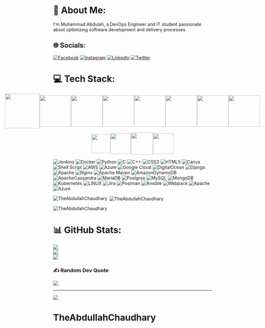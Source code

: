 # 💫 About Me:
I'm Muhammad Abdulah, a DevOps Engineer and IT student passionate about optimizing software development and delivery processes.


## 🌐 Socials:
[![Facebook](https://img.shields.io/badge/Facebook-%231877F2.svg?logo=Facebook&logoColor=white)](https://facebook.com/theabdullahchaudhary) [![Instagram](https://img.shields.io/badge/Instagram-%23E4405F.svg?logo=Instagram&logoColor=white)](https://instagram.com/theabdullahchaudhary) [![LinkedIn](https://img.shields.io/badge/LinkedIn-%230077B5.svg?logo=linkedin&logoColor=white)](https://linkedin.com/in/in/muhammad-abdullah-devops-engineer/) [![Twitter](https://img.shields.io/badge/Twitter-%231DA1F2.svg?logo=Twitter&logoColor=white)](https://twitter.com/@theabdullahch) 

# 💻 Tech Stack:
<div style="display: flex; align-items: center; justify-content: center;">
    <a href="https://www.docker.com/" target="_blank">
        <img src="https://raw.githubusercontent.com/itsksaurabh/itsksaurabh/master/assets/docker.gif" height="110" />
    </a>
    <a href="https://aws.amazon.com/" target="_blank">
        <img src="https://raw.githubusercontent.com/itsksaurabh/itsksaurabh/master/assets/aws.gif" height="100" />
    </a>
    <a href="https://kubernetes.io/" target="_blank">
        <img src="https://raw.githubusercontent.com/itsksaurabh/itsksaurabh/master/assets/k8s.gif" height="100" />
    </a>
    <a href="https://www.terraform.io/" target="_blank">
        <img src="https://raw.githubusercontent.com/itsksaurabh/itsksaurabh/master/assets/terraform.gif" height="100" />
    </a>
    <a href="https://github.com/itsksaurabh/itsksaurabh/blob/master/assets/grafana.gif" target="_blank">
        <img src="https://github.com/itsksaurabh/itsksaurabh/blob/master/assets/grafana.gif?raw=true" height="100" />
    </a>
    <a href="https://github.com/itsksaurabh/itsksaurabh/blob/master/assets/helm.gif" target="_blank">
        <img src="https://github.com/itsksaurabh/itsksaurabh/blob/master/assets/helm.gif?raw=true" height="100" />
    </a>
    <a href="https://github.com/itsksaurabh/itsksaurabh/blob/master/assets/mongo.gif" target="_blank">
        <img src="https://github.com/itsksaurabh/itsksaurabh/blob/master/assets/mongo.gif?raw=true" height="100" />
    </a>
    <a href="https://github.com/itsksaurabh/itsksaurabh/blob/master/assets/prometheus.gif" target="_blank">
        <img src="https://github.com/itsksaurabh/itsksaurabh/blob/master/assets/prometheus.gif?raw=true" height="100" />
    </a>
</div>
<p style="display: flex; align-items: center; justify-content: center;">
    <a href="https://www.python.org/" target="_blank">
        <img src="https://media1.giphy.com/media/KAq5w47R9rmTuvWOWa/giphy.gif" height="60" />
    </a>
    <a href="https://docs.gitlab.com/ee/ci/" target="_blank">
        <img src="https://raw.githubusercontent.com/itsksaurabh/itsksaurabh/master/assets/cicd.gif" height="65" />
    </a>
    <a href="https://www.w3.org/wiki/The_web_standards_model_-_HTML_CSS_and_JavaScript" target="_blank">
        <img src="https://raw.githubusercontent.com/itsksaurabh/itsksaurabh/master/assets/html-css-js.png" height="70" />
    </a>
    <a href="https://www.digitalocean.com/" target="_blank">
        <img src="https://raw.githubusercontent.com/itsksaurabh/itsksaurabh/master/assets/do.gif" height="65" />
    </a>
</p>


![Jenkins](https://img.shields.io/badge/jenkins-%232C5263.svg?style=plastic&logo=jenkins&logoColor=white) ![Docker](https://img.shields.io/badge/docker-%230db7ed.svg?style=plastic&logo=docker&logoColor=white) ![Python](https://img.shields.io/badge/python-3670A0?style=plastic&logo=python&logoColor=ffdd54) ![C](https://img.shields.io/badge/c-%2300599C.svg?style=plastic&logo=c&logoColor=white) ![C++](https://img.shields.io/badge/c++-%2300599C.svg?style=plastic&logo=c%2B%2B&logoColor=white) ![CSS3](https://img.shields.io/badge/css3-%231572B6.svg?style=plastic&logo=css3&logoColor=white) ![HTML5](https://img.shields.io/badge/html5-%23E34F26.svg?style=plastic&logo=html5&logoColor=white) ![Canva](https://img.shields.io/badge/Canva-%2300C4CC.svg?style=plastic&logo=Canva&logoColor=white) ![Shell Script](https://img.shields.io/badge/shell_script-%23121011.svg?style=plastic&logo=gnu-bash&logoColor=white) ![AWS](https://img.shields.io/badge/AWS-%23FF9900.svg?style=plastic&logo=amazon-aws&logoColor=white) ![Azure](https://img.shields.io/badge/azure-%230072C6.svg?style=plastic&logo=azure-devops&logoColor=white) ![Google Cloud](https://img.shields.io/badge/Google%20Cloud-%234285F4.svg?style=plastic&logo=google-cloud&logoColor=white) ![DigitalOcean](https://img.shields.io/badge/DigitalOcean-%230167ff.svg?style=plastic&logo=digitalOcean&logoColor=white) ![Django](https://img.shields.io/badge/django-%23092E20.svg?style=plastic&logo=django&logoColor=white) ![Apache](https://img.shields.io/badge/apache-%23D42029.svg?style=plastic&logo=apache&logoColor=white) ![Nginx](https://img.shields.io/badge/nginx-%23009639.svg?style=plastic&logo=nginx&logoColor=white) ![Apache Maven](https://img.shields.io/badge/Apache%20Maven-C71A36?style=plastic&logo=Apache%20Maven&logoColor=white) ![AmazonDynamoDB](https://img.shields.io/badge/Amazon%20DynamoDB-4053D6?style=plastic&logo=Amazon%20DynamoDB&logoColor=white) ![ApacheCassandra](https://img.shields.io/badge/cassandra-%231287B1.svg?style=plastic&logo=apache-cassandra&logoColor=white) ![MariaDB](https://img.shields.io/badge/MariaDB-003545?style=plastic&logo=mariadb&logoColor=white) ![Postgres](https://img.shields.io/badge/postgres-%23316192.svg?style=plastic&logo=postgresql&logoColor=white) ![MySQL](https://img.shields.io/badge/mysql-%2300f.svg?style=plastic&logo=mysql&logoColor=white) ![MongoDB](https://img.shields.io/badge/MongoDB-%234ea94b.svg?style=plastic&logo=mongodb&logoColor=white) ![Kubernetes](https://img.shields.io/badge/kubernetes-%23326ce5.svg?style=plastic&logo=kubernetes&logoColor=white) ![LINUX](https://img.shields.io/badge/Linux-FCC624?style=plastic&logo=linux&logoColor=black) ![Jira](https://img.shields.io/badge/jira-%230A0FFF.svg?style=plastic&logo=jira&logoColor=white) ![Postman](https://img.shields.io/badge/Postman-FF6C37?style=plastic&logo=postman&logoColor=white) ![Ansible](https://img.shields.io/badge/ansible-%231A1918.svg?style=plastic&logo=ansible&logoColor=white) ![Webpack](https://img.shields.io/badge/webpack-%238DD6F9.svg?style=plastic&logo=webpack&logoColor=black) ![Apache](https://img.shields.io/badge/apache-%23D42029.svg?style=plastic&logo=apache&logoColor=white) ![Azure](https://img.shields.io/badge/azure-%230072C6.svg?style=plastic&logo=azure-devops&logoColor=white)


<p><img align="left" src="https://github-readme-stats.vercel.app/api/top-langs?username=TheAbdullahChaudhary&theme=dark&show_icons=true&locale=en&layout=compact" alt="TheAbdullahChaudhary" /></p>

<p>&nbsp;<img align="center" src="https://github-readme-stats.vercel.app/api?username=TheAbdullahChaudhary&theme=dark&show_icons=true&locale=en" alt="TheAbdullahChaudhary" /></p>

<p><img align="center" src="https://github-readme-streak-stats.herokuapp.com/?user=TheAbdullahChaudhary&theme=dark" alt="TheAbdullahChaudhary" /></p>


# 📊 GitHub Stats:
![](https://github-readme-stats.vercel.app/api?username=TheAbdullahChaudhary&theme=dark&hide_border=false&include_all_commits=true&count_private=true)<br/>
![](https://github-readme-streak-stats.herokuapp.com/?user=TheAbdullahChaudhary&theme=dark&hide_border=false)<br/>
![](https://github-readme-stats.vercel.app/api/top-langs/?username=TheAbdullahChaudhary&theme=dark&hide_border=false&include_all_commits=true&count_private=true&layout=compact)

### ✍️ Random Dev Quote
![](https://quotes-github-readme.vercel.app/api?type=horizontal&theme=tokyonight)



---
[![](https://visitcount.itsvg.in/api?id=Uzair153&label=Profile%20Views138&color=1&icon=0&pretty=false)](https://visitcount.itsvg.in)
<!-- Proudly created with GPRM ( https://gprm.itsvg.in ) -->
# TheAbdullahChaudhary
